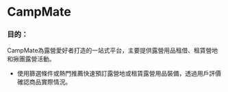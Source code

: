 # CampMate

### 目的：
CampMate為露營愛好者打造的一站式平台，主要提供露營用品租借、租賃營地和揪團露營活動。
  * 使用篩選條件或熱門推薦快速預訂露營地或租賃露營用品裝備，透過用戶評價確認商品實際情況。
